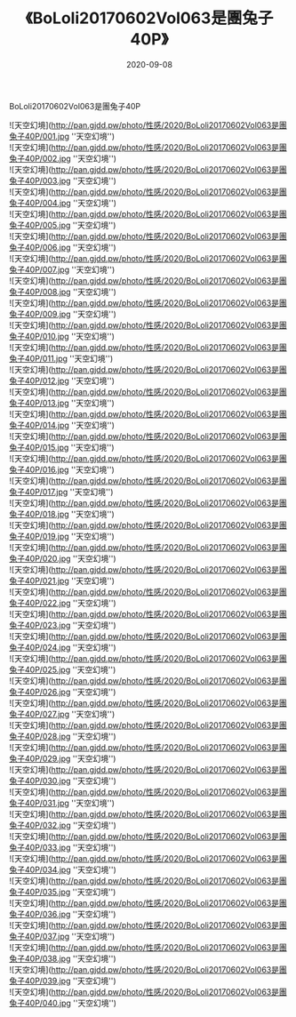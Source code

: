 ﻿---
layout: post
title:  《BoLoli20170602Vol063是團兔子40P》
date:   2020-09-08
img: http://pan.gjdd.pw/photo/性感/2020/BoLoli20170602Vol063是團兔子40P/000.jpg
categories: [美女, 性感, 泳衣]
---

BoLoli20170602Vol063是團兔子40P



![天空幻境](http://pan.gjdd.pw/photo/性感/2020/BoLoli20170602Vol063是團兔子40P/001.jpg ''天空幻境'') <br>
![天空幻境](http://pan.gjdd.pw/photo/性感/2020/BoLoli20170602Vol063是團兔子40P/002.jpg ''天空幻境'') <br>
![天空幻境](http://pan.gjdd.pw/photo/性感/2020/BoLoli20170602Vol063是團兔子40P/003.jpg ''天空幻境'') <br>
![天空幻境](http://pan.gjdd.pw/photo/性感/2020/BoLoli20170602Vol063是團兔子40P/004.jpg ''天空幻境'') <br>
![天空幻境](http://pan.gjdd.pw/photo/性感/2020/BoLoli20170602Vol063是團兔子40P/005.jpg ''天空幻境'') <br>
![天空幻境](http://pan.gjdd.pw/photo/性感/2020/BoLoli20170602Vol063是團兔子40P/006.jpg ''天空幻境'') <br>
![天空幻境](http://pan.gjdd.pw/photo/性感/2020/BoLoli20170602Vol063是團兔子40P/007.jpg ''天空幻境'') <br>
![天空幻境](http://pan.gjdd.pw/photo/性感/2020/BoLoli20170602Vol063是團兔子40P/008.jpg ''天空幻境'') <br>
![天空幻境](http://pan.gjdd.pw/photo/性感/2020/BoLoli20170602Vol063是團兔子40P/009.jpg ''天空幻境'') <br>
![天空幻境](http://pan.gjdd.pw/photo/性感/2020/BoLoli20170602Vol063是團兔子40P/010.jpg ''天空幻境'') <br>
![天空幻境](http://pan.gjdd.pw/photo/性感/2020/BoLoli20170602Vol063是團兔子40P/011.jpg ''天空幻境'') <br>
![天空幻境](http://pan.gjdd.pw/photo/性感/2020/BoLoli20170602Vol063是團兔子40P/012.jpg ''天空幻境'') <br>
![天空幻境](http://pan.gjdd.pw/photo/性感/2020/BoLoli20170602Vol063是團兔子40P/013.jpg ''天空幻境'') <br>
![天空幻境](http://pan.gjdd.pw/photo/性感/2020/BoLoli20170602Vol063是團兔子40P/014.jpg ''天空幻境'') <br>
![天空幻境](http://pan.gjdd.pw/photo/性感/2020/BoLoli20170602Vol063是團兔子40P/015.jpg ''天空幻境'') <br>
![天空幻境](http://pan.gjdd.pw/photo/性感/2020/BoLoli20170602Vol063是團兔子40P/016.jpg ''天空幻境'') <br>
![天空幻境](http://pan.gjdd.pw/photo/性感/2020/BoLoli20170602Vol063是團兔子40P/017.jpg ''天空幻境'') <br>
![天空幻境](http://pan.gjdd.pw/photo/性感/2020/BoLoli20170602Vol063是團兔子40P/018.jpg ''天空幻境'') <br>
![天空幻境](http://pan.gjdd.pw/photo/性感/2020/BoLoli20170602Vol063是團兔子40P/019.jpg ''天空幻境'') <br>
![天空幻境](http://pan.gjdd.pw/photo/性感/2020/BoLoli20170602Vol063是團兔子40P/020.jpg ''天空幻境'') <br>
![天空幻境](http://pan.gjdd.pw/photo/性感/2020/BoLoli20170602Vol063是團兔子40P/021.jpg ''天空幻境'') <br>
![天空幻境](http://pan.gjdd.pw/photo/性感/2020/BoLoli20170602Vol063是團兔子40P/022.jpg ''天空幻境'') <br>
![天空幻境](http://pan.gjdd.pw/photo/性感/2020/BoLoli20170602Vol063是團兔子40P/023.jpg ''天空幻境'') <br>
![天空幻境](http://pan.gjdd.pw/photo/性感/2020/BoLoli20170602Vol063是團兔子40P/024.jpg ''天空幻境'') <br>
![天空幻境](http://pan.gjdd.pw/photo/性感/2020/BoLoli20170602Vol063是團兔子40P/025.jpg ''天空幻境'') <br>
![天空幻境](http://pan.gjdd.pw/photo/性感/2020/BoLoli20170602Vol063是團兔子40P/026.jpg ''天空幻境'') <br>
![天空幻境](http://pan.gjdd.pw/photo/性感/2020/BoLoli20170602Vol063是團兔子40P/027.jpg ''天空幻境'') <br>
![天空幻境](http://pan.gjdd.pw/photo/性感/2020/BoLoli20170602Vol063是團兔子40P/028.jpg ''天空幻境'') <br>
![天空幻境](http://pan.gjdd.pw/photo/性感/2020/BoLoli20170602Vol063是團兔子40P/029.jpg ''天空幻境'') <br>
![天空幻境](http://pan.gjdd.pw/photo/性感/2020/BoLoli20170602Vol063是團兔子40P/030.jpg ''天空幻境'') <br>
![天空幻境](http://pan.gjdd.pw/photo/性感/2020/BoLoli20170602Vol063是團兔子40P/031.jpg ''天空幻境'') <br>
![天空幻境](http://pan.gjdd.pw/photo/性感/2020/BoLoli20170602Vol063是團兔子40P/032.jpg ''天空幻境'') <br>
![天空幻境](http://pan.gjdd.pw/photo/性感/2020/BoLoli20170602Vol063是團兔子40P/033.jpg ''天空幻境'') <br>
![天空幻境](http://pan.gjdd.pw/photo/性感/2020/BoLoli20170602Vol063是團兔子40P/034.jpg ''天空幻境'') <br>
![天空幻境](http://pan.gjdd.pw/photo/性感/2020/BoLoli20170602Vol063是團兔子40P/035.jpg ''天空幻境'') <br>
![天空幻境](http://pan.gjdd.pw/photo/性感/2020/BoLoli20170602Vol063是團兔子40P/036.jpg ''天空幻境'') <br>
![天空幻境](http://pan.gjdd.pw/photo/性感/2020/BoLoli20170602Vol063是團兔子40P/037.jpg ''天空幻境'') <br>
![天空幻境](http://pan.gjdd.pw/photo/性感/2020/BoLoli20170602Vol063是團兔子40P/038.jpg ''天空幻境'') <br>
![天空幻境](http://pan.gjdd.pw/photo/性感/2020/BoLoli20170602Vol063是團兔子40P/039.jpg ''天空幻境'') <br>
![天空幻境](http://pan.gjdd.pw/photo/性感/2020/BoLoli20170602Vol063是團兔子40P/040.jpg ''天空幻境'') <br>